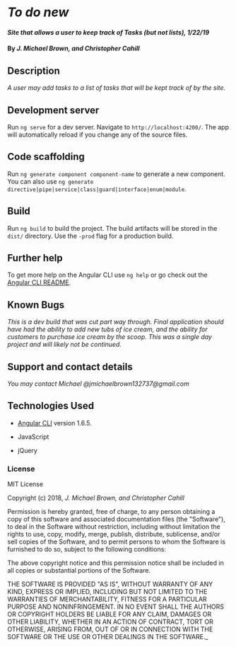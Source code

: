 # _To do new_

#### _Site that allows a user to keep track of Tasks (but not lists), 1/22/19_

#### By _**J. Michael Brown, and Christopher Cahill**_

## Description

_A user may add tasks to a list of tasks that will be kept track of by the site._

## Development server

Run `ng serve` for a dev server. Navigate to `http://localhost:4200/`. The app will automatically reload if you change any of the source files.

## Code scaffolding

Run `ng generate component component-name` to generate a new component. You can also use `ng generate directive|pipe|service|class|guard|interface|enum|module`.

## Build

Run `ng build` to build the project. The build artifacts will be stored in the `dist/` directory. Use the `-prod` flag for a production build.

## Further help

To get more help on the Angular CLI use `ng help` or go check out the [Angular CLI README](https://github.com/angular/angular-cli/blob/master/README.md).

## Known Bugs

_This is a dev build that was cut part way through. Final application should have had the ability to add new tubs of ice cream, and the ability for customers to purchase ice cream by the scoop. This was a single day project and will likely not be continued._

## Support and contact details

_You may contact Michael @jmichaelbrown132737@gmail.com_

## Technologies Used

* [Angular CLI](https://github.com/angular/angular-cli) version 1.6.5.

* JavaScript

* jQuery

### License

MIT License

Copyright (c) 2018, _J. Michael Brown, and Christopher Cahill_  

Permission is hereby granted, free of charge, to any person obtaining a copy
of this software and associated documentation files (the "Software"), to deal
in the Software without restriction, including without limitation the rights
to use, copy, modify, merge, publish, distribute, sublicense, and/or sell
copies of the Software, and to permit persons to whom the Software is
furnished to do so, subject to the following conditions:  

The above copyright notice and this permission notice shall be included in all
copies or substantial portions of the Software.

THE SOFTWARE IS PROVIDED "AS IS", WITHOUT WARRANTY OF ANY KIND, EXPRESS OR
IMPLIED, INCLUDING BUT NOT LIMITED TO THE WARRANTIES OF MERCHANTABILITY,
FITNESS FOR A PARTICULAR PURPOSE AND NONINFRINGEMENT. IN NO EVENT SHALL THE
AUTHORS OR COPYRIGHT HOLDERS BE LIABLE FOR ANY CLAIM, DAMAGES OR OTHER
LIABILITY, WHETHER IN AN ACTION OF CONTRACT, TORT OR OTHERWISE, ARISING FROM,
OUT OF OR IN CONNECTION WITH THE SOFTWARE OR THE USE OR OTHER DEALINGS IN THE
SOFTWARE._
